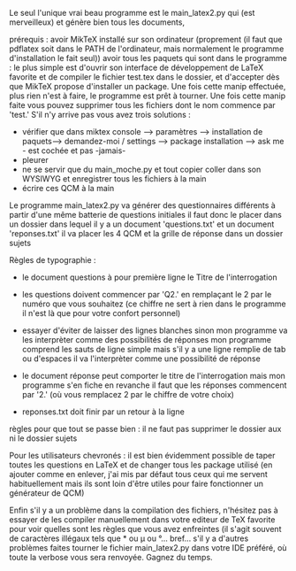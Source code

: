 Le seul l'unique vrai beau programme est le main_latex2.py qui (est merveilleux) et génère bien tous les documents,

prérequis : avoir MikTeX installé sur son ordinateur (proprement (il faut que pdflatex soit dans le PATH de l'ordinateur, mais normalement le programme d'installation le fait seul))
avoir tous les paquets qui sont dans le programme : 
le plus simple est d'ouvrir son interface de développement de LaTeX favorite et de compiler le fichier test.tex dans le dossier, et d'accepter dès que MikTeX propose d'installer un package. Une fois cette manip effectuée, plus rien n'est à faire, le programme est prêt à tourner. Une fois cette manip faite vous pouvez supprimer tous les fichiers dont le nom commence par 'test.' S'il n'y arrive pas vous avez trois solutions :
- vérifier que dans miktex console --> paramètres --> installation de paquets--> demandez-moi / settings --> package installation --> ask me - est cochée et pas -jamais- 
- pleurer
- ne se servir que du main_moche.py et tout copier coller dans son WYSIWYG et enregistrer tous les fichiers à la main
- écrire ces QCM à la main


Le programme main_latex2.py va générer des questionnaires différents à partir d'une même batterie de questions initiales
il faut donc le placer dans un dossier dans lequel il y a un document 'questions.txt' et un document 'reponses.txt'
il va placer les 4 QCM et la grille de réponse dans un dossier sujets


Règles de typographie : 
- le document questions à pour première ligne le Titre de l'interrogation 
- les questions doivent commencer par 'Q2.' en remplaçant le 2 par le numéro que vous souhaitez (ce chiffre ne sert à rien dans le programme il n'est là que pour votre confort personnel)
- essayer d'éviter de laisser des lignes blanches sinon mon programme va les interprèter comme des possibilités de réponses mon programme comprend les sauts de ligne simple mais s'il y a une ligne remplie de tab ou d'espaces il va l'interprèter comme une possibilité de réponse

- le document réponse peut comporter le titre de l'interrogation mais mon programme s'en fiche
    en revanche il faut que les réponses commencent par '2.' (où vous remplacez 2 par le chiffre de votre choix)

- reponses.txt doit finir par un retour à la ligne

règles pour que tout se passe bien : il ne faut pas supprimer le dossier aux ni le dossier sujets


Pour les utilisateurs chevronés : il est bien évidemment possible de taper toutes les questions en LaTeX et de changer tous les package utilisé (en ajouter comme en enlever, j'ai mis par défaut tous ceux qui me servent habituellement mais ils sont loin d'être utiles pour faire fonctionner un générateur de QCM)

Enfin s'il y a un problème dans la compilation des fichiers, n'hésitez pas à essayer de les compiler manuellement dans votre editeur de TeX favorite pour voir quelles sont les règles que vous avez enfreintes (il s'agit souvent de caractères illégaux tels que * ou µ ou °... bref... s'il y a d'autres problèmes faites tourner le fichier main_latex2.py dans votre IDE préféré, où toute la verbose vous sera renvoyée. Gagnez du temps. 
